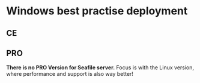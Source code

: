 # Windows best practise deployment

## CE

## PRO
**There is no PRO Version for Seafile server.**
Focus is with the Linux version, where performance and support is also way better!
